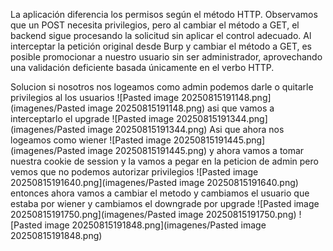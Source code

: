 La aplicación diferencia los permisos según el método HTTP. Observamos que un POST necesita privilegios, pero al cambiar el método a GET, el backend sigue procesando la solicitud sin aplicar el control adecuado. Al interceptar la petición original desde Burp y cambiar el método a GET, es posible promocionar a nuestro usuario sin ser administrador, aprovechando una validación deficiente basada únicamente en el verbo HTTP.

Solucion
si nosotros nos logeamos como admin podemos darle o quitarle privilegios al los usuarios
![Pasted image 20250815191148.png](imagenes/Pasted image 20250815191148.png)
asi que vamos a interceptarlo el upgrade
![Pasted image 20250815191344.png](imagenes/Pasted image 20250815191344.png)
Asi que ahora nos logeamos como wiener
![Pasted image 20250815191445.png](imagenes/Pasted image 20250815191445.png)
y ahora vamos a tomar nuestra cookie de session y la vamos a pegar en la peticion de admin pero vemos que no podemos autorizar privilegios
![Pasted image 20250815191640.png](imagenes/Pasted image 20250815191640.png)
entonces ahora vamos a cambiar el metodo
y cambiamos el usuario que estaba por wiener y cambiamos el downgrade por upgrade
![Pasted image 20250815191750.png](imagenes/Pasted image 20250815191750.png)
![Pasted image 20250815191848.png](imagenes/Pasted image 20250815191848.png)
